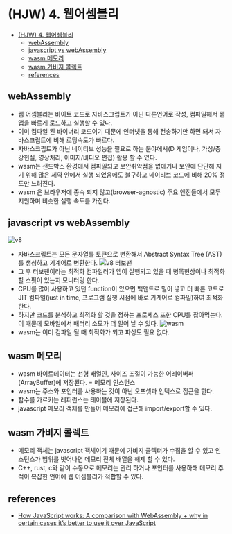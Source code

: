 # (HJW) 4. 웹어셈블리

- [(HJW) 4. 웹어셈블리](#hjw-4-%EC%9B%B9%EC%96%B4%EC%85%88%EB%B8%94%EB%A6%AC)
  - [webAssembly](#webassembly)
  - [javascript vs webAssembly](#javascript-vs-webassembly)
  - [wasm 메모리](#wasm-%EB%A9%94%EB%AA%A8%EB%A6%AC)
  - [wasm 가비지 콜렉트](#wasm-%EA%B0%80%EB%B9%84%EC%A7%80-%EC%BD%9C%EB%A0%89%ED%8A%B8)
  - [references](#references)

## webAssembly

- 웹 어셈블리는 바이트 코드로 자바스크립트가 아닌 다른언어로 작성, 컴파일해서 웹 앱을 빠르게 로드하고 실행할 수 있다.
- 이미 컴파일 된 바이너리 코드이기 때문에 인터넷을 통해 전송하기만 하면 돼서 자바스크립트에 비해 로딩속도가 빠르다.
- 자바스크립트가 아닌 네이티브 성능을 필요로 하는 분야에서(D 게임이나, 가상/증강현실, 영상처리, 이미지/비디오 편집) 활용 할 수 있다.
- wasm는 샌드박스 환경에서 컴파일되고 보안취약점을 없애거나 보안에 단단해 지기 위해 많은 제약 안에서 실행 되었음에도 불구하고 네이티브 코드에 비해 20% 정도만 느려진다.
- wasm 은 브라우저에 종속 되지 않고(browser-agnostic) 주요 엔진들에서 모두 지원하며 비슷한 실행 속도를 가진다.

## javascript vs webAssembly

![v8](~@assets/img/javascript/how-javascript-work-12.png)

- 자바스크립트는 모든 문자열를 토큰으로 변환해서 Abstract Syntax Tree (AST)를 생성하고 기계어로 변환한다.
![v8 터보팬](~@assets/img/javascript/how-javascript-work-13.png)
- 그 후 터보팬이라는 최적화 컴파일러가 앱이 실행되고 있을 때 병목현상이나 최적화 할 스팟이 있는지 모니터링 한다.
- CPU를 많이 사용하고 있던 function이 있으면 백앤드로 밀어 넣고 더 빠른 코드로 JIT 컴파일(just in time, 프로그램 실행 시점에 바로 기계어로 컴파일)하여 최적화 한다.
- 하지만 코드를 분석하고 최적화 할 것을 정하는 프로세스 또한 CPU를 잡아먹는다. 이 때문에 모바일에서 배터리 소모가 더 일어 날 수 있다.
![wasm](~@assets/img/javascript/how-javascript-work-14.png)
- wasm는 이미 컴파일 될 때 최적화가 되고 파싱도 필요 없다.

## wasm 메모리

- wasm 바이트데이터는 선형 배열인, 사이즈 조절이 가능한 어레이버퍼(ArrayBuffer)에 저장된다. = 메모리 인스턴스
- wasm는 주소와 포인터를 사용하는 것이 아닌 오프셋과 인덱스로 접근을 한다.
- 함수를 가르키는 레퍼런스는 테이블에 저장된다.
- javascript 메모리 객체를 만들어 메모리에 접근해 import/export할 수 있다.

## wasm 가비지 콜렉트

- 메모리 객체는 javascript 객체이기 때문에 가비지 콜렉터가 수집을 할 수 있고 인스턴스가 범위를 벗어나면 메모리 전체 배열을 해제 할 수 있다.
- C++, rust, c와 같이 수동으로 메모리는 관리 하거나 포인터를 사용하해 메모리 추적이 복잡한 언어에 웹 어셈블리가 적합할 수 있다.

## references

- [How JavaScript works: A comparison with WebAssembly + why in certain cases it’s better to use it over JavaScript](https://blog.sessionstack.com/how-javascript-works-a-comparison-with-webassembly-why-in-certain-cases-its-better-to-use-it-d80945172d79)